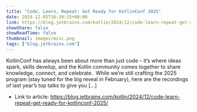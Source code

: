 ```yaml
---
title: "Code, Learn, Repeat: Get Ready for KotlinConf 2025"
date: 2024-12-05T16:39:15+00:00
link: https://blog.jetbrains.com/kotlin/2024/12/code-learn-repeat-get-ready-for-kotlinconf-2025/
showShare: false
showReadTime: false
thumbnail: images/misc.png
tags: ["blog.jetbrains.com"]
---
```

KotlinConf has always been about more than just code – it’s where ideas spark, skills develop, and the Kotlin community comes together to share knowledge, connect, and celebrate.  While we’re still crafting the 2025 program (stay tuned for the big reveal in February), here are the recordings of last year’s top talks to give you […]

- Link to article: https://blog.jetbrains.com/kotlin/2024/12/code-learn-repeat-get-ready-for-kotlinconf-2025/